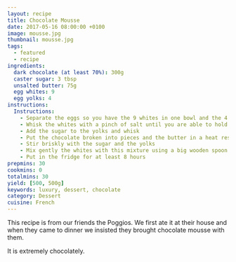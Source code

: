 ```yaml
---
layout: recipe
title: Chocolate Mousse
date: 2017-05-16 08:00:00 +0100
image: mousse.jpg
thumbnail: mousse.jpg
tags:
  - featured
  - recipe
ingredients:
  dark chocolate (at least 70%): 300g
  caster sugar: 3 tbsp
  unsalted butter: 75g
  egg whites: 9
  egg yolks: 4
instructions:
  Instructions:
    - Separate the eggs so you have the 9 whites in one bowl and the 4 yolks in the other
    - Whisk the whites with a pinch of salt until you are able to hold the bowl upside down without them falling out
    - Add the sugar to the yolks and whisk
    - Put the chocolate broken into pieces and the butter in a heat resistant container and heat in a ‘bain marie’ until it is smooth (not a single drop of  water should enter the container, or everything is ruined !)
    - Stir briskly with the sugar and the yolks
    - Mix gently the whites with this mixture using a big wooden spoon until it is smooth
    - Put in the fridge for at least 8 hours
prepmins: 30
cookmins: 0
totalmins: 30
yield: [500, 500g]
keywords: luxury, dessert, chocolate
category: Dessert
cuisine: French
---
```

This recipe is from our friends the Poggios. We first ate it at their house and when they came to dinner we insisted they brought chocolate mousse with them.

It is extremely chocolately.
